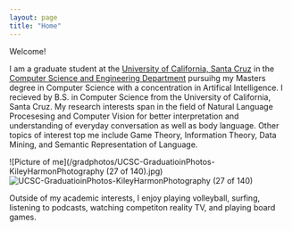 ```yaml
---
layout: page
title: "Home"
---
```


Welcome! 

I am a graduate student at the [University of California, Santa Cruz](https://www.ucsc.edu/) in the [Computer Science and Engineering Department](https://engineering.ucsc.edu/departments/computer-science-and-engineering) pursuihg my Masters degree in Computer Science with a concentration in Artifical Intelligence. I recieved by B.S. in Computer Science from the University of California, Santa Cruz. My research interests span in the field of Natural Language Procesesing and Computer Vision for better interpretation and understanding of everyday conversation as well as body language. Other topics of interest top me include Game Theory, Information Theory, Data Mining, and Semantic Representation of Language.

![Picture of me](/gradphotos/UCSC-GraduatioinPhotos-KileyHarmonPhotography (27 of 140).jpg)
![UCSC-GraduatioinPhotos-KileyHarmonPhotography (27 of 140)](https://user-images.githubusercontent.com/72471416/195488529-98268d3e-8a01-4da7-a0fc-80edadef1aa3.jpg)

Outside of my academic interests, I enjoy playing volleyball, surfing, listening to podcasts, watching competiton reality TV, and playing board games.


